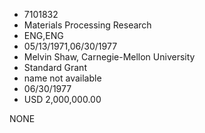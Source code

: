 * 7101832
* Materials Processing Research
* ENG,ENG
* 05/13/1971,06/30/1977
* Melvin Shaw, Carnegie-Mellon University
* Standard Grant
*   name not available
* 06/30/1977
* USD 2,000,000.00

NONE